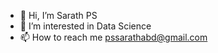 - 👋 Hi, I’m Sarath PS
- 👀 I’m interested in Data Science
- 📫 How to reach me pssarathabd@gmail.com

<!---
sarathpsabd/sarathpsabd is a ✨ special ✨ repository because its `README.md` (this file) appears on your GitHub profile.
You can click the Preview link to take a look at your changes.
--->
